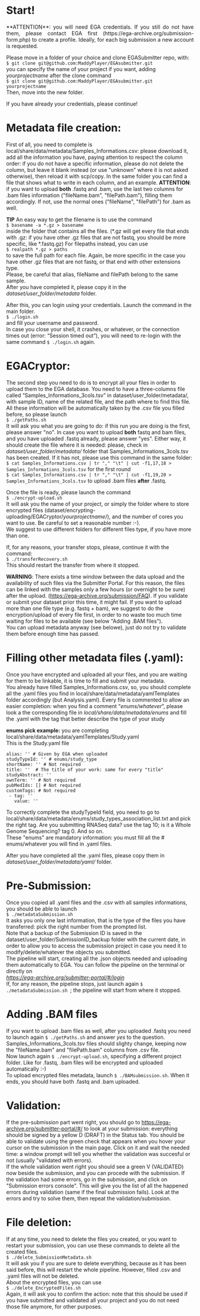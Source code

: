 # Start!

<div style="text-align: justify">**ATTENTION**: you will need EGA credentials. If you still do not have them, please contact EGA first (https://ega-archive.org/submission-form.php) to create a profile. Ideally, for each big submission a new account is requested.</div>

Please move in a folder of your choice and clone EGASubmitter repo, with:  
`$ git clone git@github.com:MaddyPlayer/EGAsubmitter.git`  
you can specify the name of your project if you want, adding *yourprojectname* after the clone command  
`$ git clone git@github.com:MaddyPlayer/EGAsubmitter.git yourprojectname`  
Then, move into the new folder.

If you have already your credentials, please continue!  

# Metadata file creation:
First of all, you need to complete is local/share/data/metadata/Samples_Informations.csv: please download it, add all the information you have, paying attention to respect the column order: if you do not have a specific information, please do not delete the column, but leave it blank instead (or use "unknown" where it is not asked otherwise), then reload it with scp/copy.
In the same folder you can find a file that shows what to write in each column, and an example.
**ATTENTION**: if you want to upload **both** .fastq and .bam, use the last two columns for .bam files information ("fileName.bam", "filePath.bam"), filling them accordingly. If not, use the normal ones ("fileName", "filePath") for .bam as well.

**TIP**
An easy way to get the filename is to use the command  
`$ basename -a *.gz > basename`  
inside the folder that contains all the files. (*.gz will get every file that ends with .gz: if you have other .gz files that are not fastq, you should be more specific, like *.fastq.gz)
For filepaths instead, you can use  
`$ realpath *.gz > paths`  
to save the full path for each file. Again, be more specific in the case you have other .gz files that are not fastq, or that end with other extensions type.  
Please, be careful that alias, fileName and filePath belong to the same sample.  
After you have completed it, please copy it in the *dataset/user_folder/metadata* folder.  

After this, you can login using your credentials. Launch the command in the main folder.  
`$ ./login.sh`  
and fill your username and password.  
In case you close your shell, it crashes, or whatever, or the connection times out (error: “Session timed out”), you will need to re-login with the same command `$ ./login.sh` again.  

# EGACryptor:
The second step you need to do is to encrypt all your files in order to upload them to the EGA database. You need to have a three-columns file called “Samples_Informations_3cols.tsv” in dataset/user_folder/metadata/, with sample ID, name of the related file, and the path where to find this file. All these information will be automatically taken by the .csv file you filled before, so please launch  
`$ ./getPaths.sh`  
It will ask you what you are going to do: if this run you are doing is the first, please answer "no". In case you want to upload **both** fastq and bam files, and you have uploaded .fastq already, please answer "yes". Either way, it should create the file where it is needed: please, check in *dataset/user_folder/metadata/* folder that Samples_Informations_3cols.tsv has been created. If it has not, please use this command in the same folder:  
`$ cat Samples_Informations.csv | tr "," "\t" | cut -f1,17,18 > Samples_Informations_3cols.tsv` for the first round  
`$ cat Samples_Informations.csv | tr "," "\t" | cut -f1,19,20 > Samples_Informations_3cols.tsv` to upload .bam files **after** .fastq.  

Once the file is ready, please launch the command  
`$ ./encrypt-upload.sh`  
It will ask you the name of your project, or simply the folder where to store encrypted files (dataset/encrypting-uploading/EGACryptor/*yourprojectname*/), and the number of cores you want to use. Be careful to set a reasonable number :-).  
We suggest to use different folders for different files type, if you have more than one.  

If, for any reasons, your transfer stops, please, continue it with the command:  
`$ ./transferRecovery.sh`  
This should restart the transfer from where it stopped.  

**WARNING**: There exists a time window between the data upload and the availability of such files via the Submitter Portal. For this reason, the files can be linked with the samples only a few hours (or overnight to be sure) after the upload. (https://ega-archive.org/submission/FAQ). If you validate or submit your dataset prior this time, it might fail.
If you want to upload more than one file type (e.g. fastq + bam), we suggest to do the encryption/upload of every file first, in order to no waste too much time waiting for files to be available (see below "Adding .BAM files").  
You can upload metadata anyway (see belowe), just do not try to validate them before enough time has passed.

# Filling other metadata files (.yaml):
Once you have encrypted and uploaded all your files, and you are waiting for them to be linkable, it is time to fill and submit your metadata.  
You already have filled Samples_Informations.csv, so, you should complete all the .yaml files you find in local/share/data/metadata/yamlTemplates folder accordingly (but Analysis.yaml). Every file is commented to allow an easier completion: when you find a comment “*enums/whatever*”, please look a the corresponding file in *local/share/data/metadata/enums* and fill the .yaml with the tag that better describe the type of your study

**enums pick example:**
you are completing local/share/data/metadata/yamlTemplates/Study.yaml  
This is the Study.yaml file

```
alias: '' # Given by EGA when uploaded
studyTypeId: '' # enums/study_type
shortName: '' # Not required
title: ''  # The title of your work: same for every "title"
studyAbstract: ''
ownTerm: '' # Not required
pubMedIds: [] # Not required
customTags: # Not required
 - tag: ''
   value: ''
```

To correctly complete the studyTypeId field, you need to go to local/share/data/metadata/enums/study_types_association_list.txt and pick the right tag. Are you submitting RNASeq data? use the tag 10; is it a Whole Genome Sequencing? tag 0. And so on.  
These "enums" are mandatory information: you must fill all the # enums/whatever you will find in .yaml files.  

After you have completed all the .yaml files, please copy them in *dataset/user_folder/metadata/yaml/* folder.  

# Pre-Submission:
Once you copied all .yaml files and the .csv with all samples informations, you should be able to launch  
`$ ./metadataSubmission.sh `  
It asks you only one last information, that is the type of the files you have transferred: pick the right number from the prompted list.  
Note that a backup of the Submission ID is saved in the dataset/user_folder/SubmissionID_backup folder with the current date, in order to allow you to access the submission project in case you need it to modify/delete/whatever the objects you submitted.  
The pipeline will start, creating all the .json objects needed and uploading them automatically to EGA. You can follow the pipeline on the terminal or directly on  
*https://ega-archive.org/submitter-portal/#/login*  
If, for any reason, the pipeline stops, just launch again `$ ./metadataSubmission.sh `; the pipeline will start from where it stopped.  

# Adding .BAM files
If you want to upload .bam files as well, after you uploaded .fastq you need to launch again `$ ./getPaths.sh` and answer *yes* to the question. Samples_Informations_3cols.tsv files should slighty change, keeping now the "fileName.bam" and "filePath.bam" columns from .csv file.  
Now launch again `$ ./encrypt-upload.sh`, specifying a different project folder. Like for .fastq, .bam files will be encrypted and uploaded automatically :-)  
To upload encrypted files metadata, launch `$ ./BAMsubmission.sh`. When it ends, you should have both .fastq and .bam uploaded.  

# Validation:
If the pre-submission part went right, you should go to https://ega-archive.org/submitter-portal/#/ to look at your submission: everything should be signed by a yellow D (DRAFT) in the Status tab.
You should be able to validate using the green check that appears when you hover your cursor on the submission in the main page. Click on it and wait the needed time: a window prompt will tell you whether the validation was succesful or not (usually "validated with errors).  
If the whole validation went right you should see a green V (VALIDATED) now beside the submission, and you can procede with the submission. If the validation had some errors, go in the submission, and click on "Submission errors console". This will give you the list of all the happened errors during validation (same if the final submission fails). Look at the errors and try to solve them, then repeat the validation/submission.


# File deletion:
If at any time, you need to delete the files you created, or you want to restart your submission, you can use these commands to delete all the created files.  
`$ ./delete_SubmissionMetadata.sh`  
It will ask you if you are sure to delete everything, because as it has been said before, this will restart the whole pipeline. However, filled .csv and .yaml files will not be deleted.  
About the encrypted files, you can use  
`$ ./delete_EncryptedFiles.sh`  
Again, it will ask you to confirm the action: note that this should be used if you have submitted and validated all your project and you do not need those file anymore, for other purposes.
